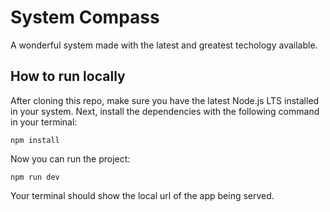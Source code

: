 # System Compass

A wonderful system made with the latest and greatest techology available.

## How to run locally
After cloning this repo, make sure you have the latest Node.js LTS installed in your system. Next, install the dependencies with the following command in your terminal:

```
npm install
```

Now you can run the project:

```
npm run dev
```

Your terminal should show the local url of the app being served.